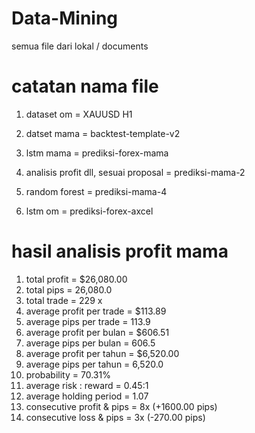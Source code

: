 # Data-Mining
semua file dari lokal / documents

# catatan nama file 
1. dataset om = XAUUSD H1
2. datset mama = backtest-template-v2

1. lstm mama = prediksi-forex-mama
2. analisis profit dll, sesuai proposal = prediksi-mama-2
3. random forest = prediksi-mama-4
4. lstm om = prediksi-forex-axcel

# hasil analisis profit mama
1. total profit = $26,080.00
2. total pips = 26,080.0
3. total trade = 229 x
4. average profit per trade = $113.89
5. average pips per trade = 113.9
6. average profit per bulan = $606.51
7. average pips per bulan = 606.5
8. average profit per tahun = $6,520.00
9. average pips per tahun = 6,520.0
10. probability = 70.31%
11. average risk : reward = 0.45:1
12. average holding period = 1.07
13. consecutive profit  & pips = 8x (+1600.00 pips)
14. consecutive loss & pips = 3x (-270.00 pips)
